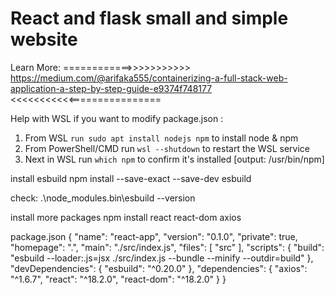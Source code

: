# React and flask small and simple website
Learn More:
============>>>>>>>>>>>
https://medium.com/@arifaka555/containerizing-a-full-stack-web-application-a-step-by-step-guide-e9374f748177
<<<<<<<<<<<================

Help with WSL if you want to modify package.json :

1. From WSL `run sudo apt install nodejs npm` to install node & npm
2. From PowerShell/CMD run `wsl --shutdown` to restart the WSL service
3. Next in WSL run `which npm` to confirm it's installed [output: /usr/bin/npm]

install esbuild
npm install --save-exact --save-dev esbuild

check:
.\node_modules\.bin\esbuild --version

install more packages
npm install react react-dom axios


package.json
{
  "name": "react-app",
  "version": "0.1.0",
  "private": true,
  "homepage": ".",
  "main": "./src/index.js",
  "files": [
    "src"
  ],
  "scripts": {
    "build": "esbuild --loader:.js=jsx ./src/index.js --bundle --minify --outdir=build"
  },
  "devDependencies": {
    "esbuild": "^0.20.0"
  },
  "dependencies": {
    "axios": "^1.6.7",
    "react": "^18.2.0",
    "react-dom": "^18.2.0"
  }
}

